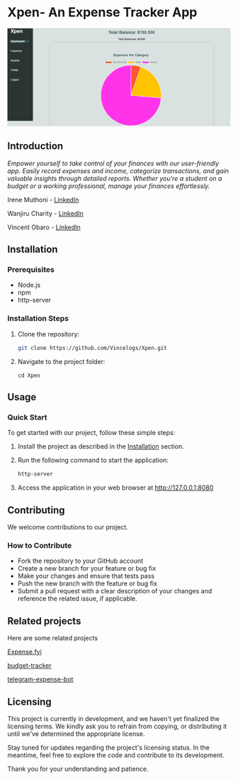 # Xpen- An Expense Tracker App

![App Screenshot](./screenshot.png)


## Introduction

*Empower yourself to take control of your finances with our user-friendly app. Easily record expenses and income, categorize transactions, and gain valuable insights through detailed reports. Whether you're a student on a budget or a working professional, manage your finances effortlessly.*

 Irene Muthoni - [LinkedIn](https://www.linkedin.com/in/irene-n-9b6828210)

Wanjiru Charity - [LinkedIn](https://www.linkedin.com/in/wanjiru-charity-6a6b821ab)

Vincent Obaro - [LinkedIn](https://www.linkedin.com/in/vincelogs)
## Installation

### Prerequisites

- Node.js
- npm
- http-server

### Installation Steps

1. Clone the repository:

   ```bash
   git clone https://github.com/Vincelogs/Xpen.git
   ```
2. Navigate to the project folder:
   ```
   cd Xpen
   ```

## Usage

### Quick Start

To get started with our project, follow these simple steps:

1. Install the project as described in the [Installation](#installation) section.

2. Run the following command to start the application:

   ```bash
   http-server
   ```
3. Access the application in your web browser at   http://127.0.0.1:8080


## Contributing

We welcome contributions to our project.
### How to Contribute
* Fork the repository to your GitHub account
* Create a new branch for your feature or bug fix
* Make your changes and ensure that tests pass
* Push the new branch with the feature or bug fix
* Submit a pull request with a clear description of  your changes and reference the related issue, if applicable.


## Related projects

Here are some related projects

[Expense.fyi](https://github.com/gokulkrishh/expense.fyi)

[budget-tracker](https://github.com/sammitjain/budget-tracker)

[telegram-expense-bot](https://github.com/muety/telegram-expense-bot)


## Licensing

This project is currently in development, and we haven't yet finalized the licensing terms. We kindly ask you to refrain from copying, or distributing it until we've determined the appropriate license.

Stay tuned for updates regarding the project's licensing status. In the meantime, feel free to explore the code and contribute to its development.

Thank you for your understanding and patience.
